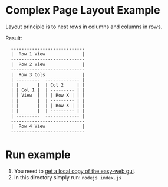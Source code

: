 # Complex Page Layout Example
Layout principle is to nest rows in columns and columns in rows.

Result:

	  ----------------------------
	  |  Row 1 View              |
	  ----------------------------
	  |  Row 2 View              |
	  ----------------------------
	  |  Row 3 Cols              |
	  | ---------  ------------- |
	  | |       |  | Col 2     | |
	  | | Col 1 |  | --------- | |
	  | | View  |  | | Row X | | |
	  | |       |  | --------- | |
	  | |       |  | | Row X | | |
	  | |       |  | --------- | |
	  | ---------  ------------- |
	  ----------------------------
	  |  Row 4 View              |
	  ----------------------------
 
# Run example
1. You need to [get a local copy of the easy-web gui](https://github.com/ma-ha/easy-web-gui).
2. in this directory simply run: `nodejs index.js` 